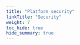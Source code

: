 ```yaml
---
title: "Platform security"
linkTitle: "Security"
weight: 7
toc_hide: true
hide_summary: true
---
```


